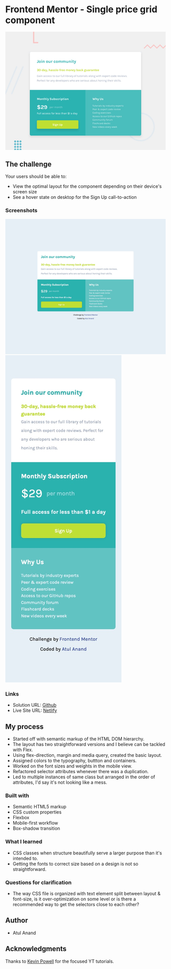 # Frontend Mentor - Single price grid component

![Design preview for the Single price grid component coding challenge](./design/desktop-preview.jpg)

## The challenge

Your users should be able to:

- View the optimal layout for the component depending on their device's screen size
- See a hover state on desktop for the Sign Up call-to-action

### Screenshots

![Desktop view](./images/desktop.jpg)
![Mobile view](./images/mobile.jpg)

### Links

- Solution URL: [Github](https://github.com/atulanand206/fem-single-price-grid)
- Live Site URL: [Netlify](https://fem-single-price-grid.netlify.app/)

## My process

- Started off with semantic markup of the HTML DOM hierarchy.
- The layout has two straightforward versions and I believe can be tackled with Flex.
- Using flex-direction, margin and media query, created the basic layout.
- Assigned colors to the typography, buttton and containers.
- Worked on the font sizes and weights in the mobile view.
- Refactored selector attributes whenever there was a duplication.
- Led to multiple instances of same class but arranged in the order of attributes, I'd say it's not looking like a mess.

### Built with

- Semantic HTML5 markup
- CSS custom properties
- Flexbox
- Mobile-first workflow
- Box-shadow transition

### What I learned

- CSS classes when structure beautifully serve a larger purpose than it's intended to.
- Getting the fonts to correct size based on a design is not so straightforward.

### Questions for clarification

- The way CSS file is organized with text element split between layout & font-size, is it over-optimization on some level or is there a recommended way to get the selectors close to each other?

## Author

- Atul Anand

## Acknowledgments

Thanks to [Kevin Powell](https://www.youtube.com/channel/UCJZv4d5rbIKd4QHMPkcABCw) for the focused YT tutorials.
